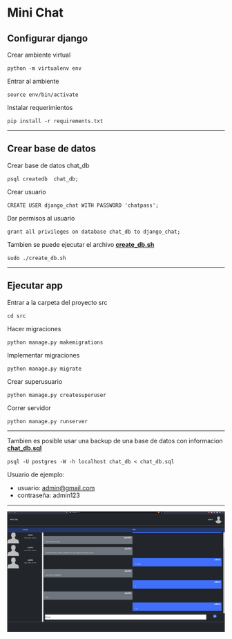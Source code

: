 # Mini Chat

## Configurar django

Crear ambiente virtual

```
python -m virtualenv env
```

Entrar al ambiente
```
source env/bin/activate
```

Instalar requerimientos

```
pip install -r requirements.txt
```
---
## Crear base de datos

Crear base de datos chat_db
```
psql createdb  chat_db;
```
Crear usuario
```
CREATE USER django_chat WITH PASSWORD 'chatpass';
```
Dar permisos al usuario
```
grant all privileges on database chat_db to django_chat;
```
Tambien se puede ejecutar el archivo  [**create_db.sh**](create_db.sh)
```
sudo ./create_db.sh
```
---
## Ejecutar app
Entrar a la carpeta del proyecto src

```
cd src
```
Hacer migraciones

```
python manage.py makemigrations
```

Implementar migraciones

```
python manage.py migrate
```
Crear superusuario
```
python manage.py createsuperuser
```
Correr servidor 
```
python manage.py runserver
```
---
Tambien es posible usar una backup de una base de datos con informacion [**chat_db.sql**](chat_db.sql)
```
psql -U postgres -W -h localhost chat_db < chat_db.sql
```
Usuario de ejemplo:
* usuario: admin@gmail.com  
* contraseña: admin123

---
![](images/app.png)